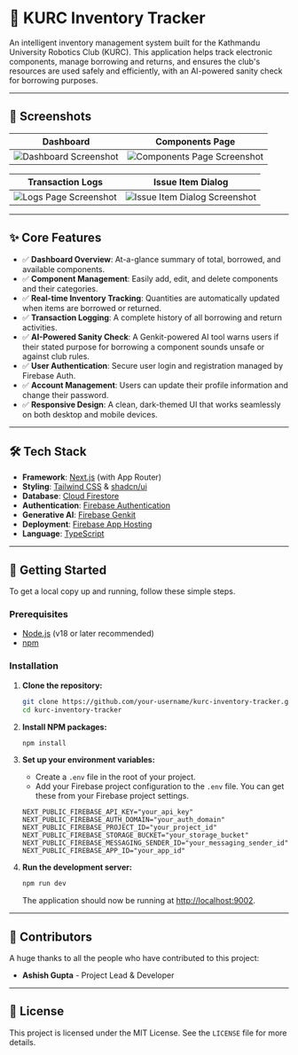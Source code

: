# 🤖 KURC Inventory Tracker

An intelligent inventory management system built for the Kathmandu University Robotics Club (KURC). This application helps track electronic components, manage borrowing and returns, and ensures the club's resources are used safely and efficiently, with an AI-powered sanity check for borrowing purposes.

---

## 📸 Screenshots

| Dashboard | Components Page |
| :---: | :---: |
| <img src="https://github.com/user-attachments/assets/6f728e1c-0141-477e-aa6b-76bc18562b48" alt="Dashboard Screenshot" data-ai-hint="dashboard application" /> | <img src="https://github.com/user-attachments/assets/a7c86847-7772-4efc-b09e-4c2028328042" alt="Components Page Screenshot" data-ai-hint="inventory table" /> |

| Transaction Logs | Issue Item Dialog |
| :---: | :---: |
| <img src="https://github.com/user-attachments/assets/933535a0-93af-45a5-aaae-bcfb9e5813d5" alt="Logs Page Screenshot" data-ai-hint="transaction log" /> | <img src="https://github.com/user-attachments/assets/9a286cd3-c074-4ea9-bc79-22923cd0ea88" alt="Issue Item Dialog Screenshot" data-ai-hint="modal dialog" /> |


---

## ✨ Core Features

- ✅ **Dashboard Overview**: At-a-glance summary of total, borrowed, and available components.
- ✅ **Component Management**: Easily add, edit, and delete components and their categories.
- ✅ **Real-time Inventory Tracking**: Quantities are automatically updated when items are borrowed or returned.
- ✅ **Transaction Logging**: A complete history of all borrowing and return activities.
- ✅ **AI-Powered Sanity Check**: A Genkit-powered AI tool warns users if their stated purpose for borrowing a component sounds unsafe or against club rules.
- ✅ **User Authentication**: Secure user login and registration managed by Firebase Auth.
- ✅ **Account Management**: Users can update their profile information and change their password.
- ✅ **Responsive Design**: A clean, dark-themed UI that works seamlessly on both desktop and mobile devices.

---

## 🛠️ Tech Stack

- **Framework**: [Next.js](https://nextjs.org/) (with App Router)
- **Styling**: [Tailwind CSS](https://tailwindcss.com/) & [shadcn/ui](https://ui.shadcn.com/)
- **Database**: [Cloud Firestore](https://firebase.google.com/docs/firestore)
- **Authentication**: [Firebase Authentication](https://firebase.google.com/docs/auth)
- **Generative AI**: [Firebase Genkit](https://firebase.google.com/docs/genkit)
- **Deployment**: [Firebase App Hosting](https://firebase.google.com/docs/app-hosting)
- **Language**: [TypeScript](https://www.typescriptlang.org/)

---

## 🚀 Getting Started

To get a local copy up and running, follow these simple steps.

### Prerequisites

- [Node.js](https://nodejs.org/) (v18 or later recommended)
- [npm](https://www.npmjs.com/)

### Installation

1.  **Clone the repository:**
    ```sh
    git clone https://github.com/your-username/kurc-inventory-tracker.git
    cd kurc-inventory-tracker
    ```

2.  **Install NPM packages:**
    ```sh
    npm install
    ```

3.  **Set up your environment variables:**
    - Create a `.env` file in the root of your project.
    - Add your Firebase project configuration to the `.env` file. You can get these from your Firebase project settings.

    ```env
    NEXT_PUBLIC_FIREBASE_API_KEY="your_api_key"
    NEXT_PUBLIC_FIREBASE_AUTH_DOMAIN="your_auth_domain"
    NEXT_PUBLIC_FIREBASE_PROJECT_ID="your_project_id"
    NEXT_PUBLIC_FIREBASE_STORAGE_BUCKET="your_storage_bucket"
    NEXT_PUBLIC_FIREBASE_MESSAGING_SENDER_ID="your_messaging_sender_id"
    NEXT_PUBLIC_FIREBASE_APP_ID="your_app_id"
    ```

4.  **Run the development server:**
    ```sh
    npm run dev
    ```

    The application should now be running at [http://localhost:9002](http://localhost:3000).

---

## 🤝 Contributors

A huge thanks to all the people who have contributed to this project:

- **Ashish Gupta** - Project Lead & Developer
  <!-- Add more contributors here -->

---

## 📜 License

This project is licensed under the MIT License. See the `LICENSE` file for more details.

